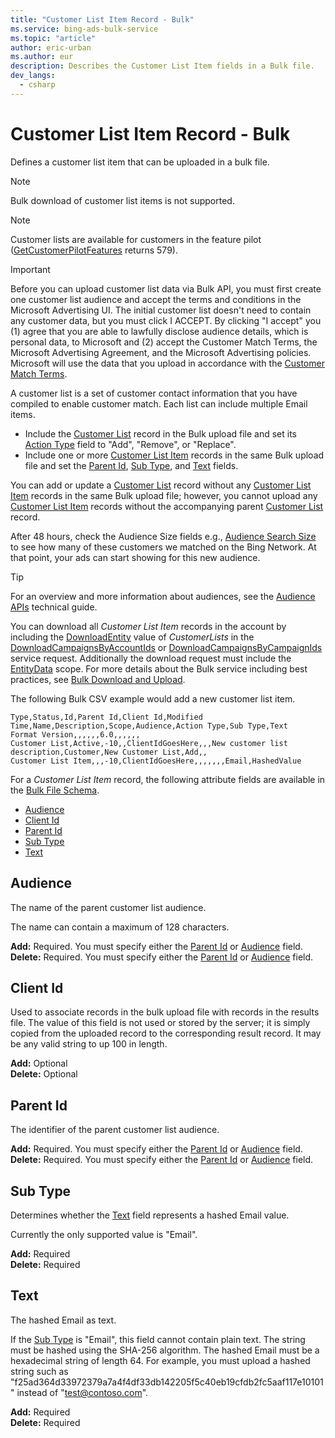 ```yaml
---
title: "Customer List Item Record - Bulk"
ms.service: bing-ads-bulk-service
ms.topic: "article"
author: eric-urban
ms.author: eur
description: Describes the Customer List Item fields in a Bulk file.
dev_langs:
  - csharp
---
```

# Customer List Item Record - Bulk
Defines a customer list item that can be uploaded in a bulk file. 

> [!NOTE]
> Bulk download of customer list items is not supported. 

> [!NOTE]
> Customer lists are available for customers in the feature pilot ([GetCustomerPilotFeatures](../customer-management-service/getcustomerpilotfeatures.md) returns 579).  

> [!IMPORTANT]
> Before you can upload customer list data via Bulk API, you must first create one customer list audience and accept the terms and conditions in the Microsoft Advertising UI. The initial customer list doesn't need to contain any customer data, but you must click I ACCEPT. By clicking "I accept" you (1) agree that you are able to lawfully disclose audience details, which is personal data, to Microsoft and (2) accept the Customer Match Terms, the Microsoft Advertising Agreement, and the Microsoft Advertising policies. Microsoft will use the data that you upload in accordance with the [Customer Match Terms](https://go.microsoft.com/fwlink/?linkid=2106709).

A customer list is a set of customer contact information that you have compiled to enable customer match. Each list can include multiple Email items. 
- Include the [Customer List](customer-list.md) record in the Bulk upload file and set its [Action Type](customer-list.md#actiontype) field to "Add", "Remove", or "Replace". 
- Include one or more [Customer List Item](customer-list-item.md) records in the same Bulk upload file and set the [Parent Id](customer-list-item.md#parentid), [Sub Type](customer-list-item.md#subtype), and [Text](customer-list-item.md#text) fields. 

You can add or update a [Customer List](customer-list.md) record without any [Customer List Item](customer-list-item.md) records in the same Bulk upload file; however, you cannot upload any [Customer List Item](customer-list-item.md) records without the accompanying parent [Customer List](customer-list.md) record. 

After 48 hours, check the Audience Size fields e.g., [Audience Search Size](customer-list.md#audiencesearchsize) to see how many of these customers we matched on the Bing Network. At that point, your ads can start showing for this new audience.

> [!TIP]
> For an overview and more information about audiences, see the [Audience APIs](../guides/universal-event-tracking.md#audience) technical guide. 

You can download all *Customer List Item* records in the account by including the [DownloadEntity](downloadentity.md) value of *CustomerLists* in the [DownloadCampaignsByAccountIds](downloadcampaignsbyaccountids.md) or [DownloadCampaignsByCampaignIds](downloadcampaignsbycampaignids.md) service request. Additionally the download request must include the [EntityData](datascope.md#entitydata) scope. For more details about the Bulk service including best practices, see [Bulk Download and Upload](../guides/bulk-download-upload.md).

The following Bulk CSV example would add a new customer list item. 

```csv
Type,Status,Id,Parent Id,Client Id,Modified Time,Name,Description,Scope,Audience,Action Type,Sub Type,Text
Format Version,,,,,,6.0,,,,,,
Customer List,Active,-10,,ClientIdGoesHere,,,New customer list description,Customer,New Customer List,Add,,
Customer List Item,,,-10,ClientIdGoesHere,,,,,,,Email,HashedValue
```

For a *Customer List Item* record, the following attribute fields are available in the [Bulk File Schema](bulk-file-schema.md). 

- [Audience](#audience)
- [Client Id](#clientid)
- [Parent Id](#parentid)
- [Sub Type](#subtype)
- [Text](#text)

## <a name="audience"></a>Audience
The name of the parent customer list audience.

The name can contain a maximum of 128 characters. 

**Add:** Required. You must specify either the [Parent Id](#parentid) or [Audience](#audience) field.  
**Delete:** Required. You must specify either the [Parent Id](#parentid) or [Audience](#audience) field.   

## <a name="clientid"></a>Client Id
Used to associate records in the bulk upload file with records in the results file. The value of this field is not used or stored by the server; it is simply copied from the uploaded record to the corresponding result record. It may be any valid string to up 100 in length.

**Add:** Optional  
**Delete:** Optional  

## <a name="parentid"></a>Parent Id
The identifier of the parent customer list audience.

**Add:** Required. You must specify either the [Parent Id](#parentid) or [Audience](#audience) field.  
**Delete:** Required. You must specify either the [Parent Id](#parentid) or [Audience](#audience) field.  

## <a name="subtype"></a>Sub Type
Determines whether the [Text](#text) field represents a hashed Email value. 

Currently the only supported value is "Email". 

**Add:** Required  
**Delete:** Required 

## <a name="text"></a>Text
The hashed Email as text. 

If the [Sub Type](#subtype) is "Email", this field cannot contain plain text. The string must be hashed using the SHA-256 algorithm. The hashed Email must be a hexadecimal string of length 64. For example, you must upload a hashed string such as "f25ad364d33972379a7a4f4df33db142205f5c40eb19cfdb2fc5aaf117e10101" instead of "test@contoso.com". 

**Add:** Required  
**Delete:** Required  
